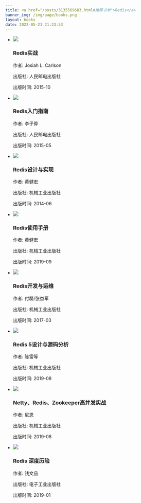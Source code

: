 ```yaml
---
title: <a href="/posts/3135569683.html#推荐书单">Redis</a>
banner_img: /img/page/books.png
layout: books
date: 2022-05-21 21:23:53
---
```

<link rel="stylesheet" type="text/css" href="/css/books.css">

<div id="book">
        <div class="page">
            <ul class="content">
                <!-- 每个li标签内容代表一本书籍的所有信息 -->
                <li>
                    <div class="info">
                        <a href="https://weread.qq.com/web/bookDetail/95c323f0811e1abafg018570" target="_blank" rel="noreferrer noopener" class="book-container">
                            <div class="book" title="《Redis实战》">
                                <img src="/img/books/img39.png">
                            </div>
                        </a>
                        <div class="info-card">
                            <h3>Redis实战</h3>
                            <p>作者: Josiah L. Carlson</p>
                            <p>出版社: 人民邮电出版社</p>     
                            <p>出版时间: 2015-10</p>  
                        </div>
                    </div>
                </li>
                <!-- 每个li标签内容代表一本书籍的所有信息 -->
                <li>
                    <div class="info">
                        <a href="https://weread.qq.com/web/bookDetail/0a732f7072769fb50a7fd3a" target="_blank" rel="noreferrer noopener" class="book-container">
                            <div class="book" title="《Redis入门指南》">
                                <img src="/img/books/img40.png">
                            </div>
                        </a>
                        <div class="info-card">
                            <h3>Redis入门指南</h3>
                            <p>作者: 李子骅</p>
                            <p>出版社: 人民邮电出版社</p>     
                            <p>出版时间: 2015-05</p>  
                        </div>
                    </div>
                </li>
                <!-- 每个li标签内容代表一本书籍的所有信息 -->
                <li>
                    <div class="info">
                        <a href="https://weread.qq.com/web/bookDetail/d35323e0597db0d35bd957b" target="_blank" rel="noreferrer noopener" class="book-container">
                            <div class="book" title="《Redis设计与实现》">
                                <img src="/img/books/img41.png">
                            </div>
                        </a>
                        <div class="info-card">
                            <h3>Redis设计与实现</h3>
                            <p>作者: 黄健宏</p>
                            <p>出版社: 机械工业出版社</p>     
                            <p>出版时间: 2014-06</p>
                        </div>
                    </div>
                </li>
                <!-- 每个li标签内容代表一本书籍的所有信息 -->
                <li>
                    <div class="info">
                        <a href="https://weread.qq.com/web/bookDetail/75732070719551157574079" target="_blank" rel="noreferrer noopener" class="book-container">
                            <div class="book" title="《Redis使用手册》">
                                <img src="/img/books/img42.png">
                            </div>
                        </a>
                        <div class="info-card">
                            <h3>Redis使用手册</h3>
                            <p>作者: 黄健宏</p>
                            <p>出版社: 机械工业出版社</p>     
                            <p>出版时间: 2019-09</p>
                        </div>
                    </div>
                </li>
                <!-- 每个li标签内容代表一本书籍的所有信息 -->
                <li>
                    <div class="info">
                        <a href="https://weread.qq.com/web/bookDetail/439327a0811e1aa5dg0166fd" target="_blank" rel="noreferrer noopener" class="book-container">
                            <div class="book" title="《Redis开发与运维》">
                                <img src="/img/books/img43.png">
                            </div>
                        </a>
                        <div class="info-card">
                            <h3>Redis开发与运维</h3>
                            <p>作者: 付磊/张益军</p>
                            <p>出版社: 机械工业出版社</p>     
                            <p>出版时间: 2017-03</p>
                        </div>
                    </div>
                </li>
                <!-- 每个li标签内容代表一本书籍的所有信息 -->
                <li>
                    <div class="info">
                        <a href="https://weread.qq.com/web/bookDetail/d36322207190b923d368a9a" target="_blank" rel="noreferrer noopener" class="book-container">
                            <div class="book" title="《Redis 5设计与源码分析》">
                                <img src="/img/books/img44.png">
                            </div>
                        </a>
                        <div class="info-card">
                            <h3>Redis 5设计与源码分析</h3>
                            <p>作者: 陈雷等</p>
                            <p>出版社: 机械工业出版社</p>     
                            <p>出版时间: 2019-08</p>
                        </div>
                    </div>
                </li>
                <!-- 每个li标签内容代表一本书籍的所有信息 -->
                <li>
                    <div class="info">
                        <a href="https://weread.qq.com/web/bookDetail/1e732510718f63a11e7dee2" target="_blank" rel="noreferrer noopener" class="book-container">
                            <div class="book" title="《Netty、Redis、Zookeeper高并发实战》">
                                <img src="/img/books/img27.png">
                            </div>
                        </a>
                        <div class="info-card">
                            <h3>Netty、Redis、Zookeeper高并发实战</h3>
                            <p>作者: 尼恩</p>
                            <p>出版社: 机械工业出版社</p>     
                            <p>出版时间: 2019-08</p>  
                        </div>
                    </div>
                </li>
                <!-- 每个li标签内容代表一本书籍的所有信息 -->
                <li>
                    <div class="info">
                        <a href="https://weread.qq.com/web/bookDetail/35a32f20811e3d80fg013e40" target="_blank" rel="noreferrer noopener" class="book-container">
                            <div class="book" title="《Redis 深度历险：核心原理与应用实践》">
                                <img src="/img/books/img45.png">
                            </div>
                        </a>
                        <div class="info-card">
                            <h3>Redis 深度历险</h3>
                            <p>作者: 钱文品</p>
                            <p>出版社: 电子工业出版社</p>     
                            <p>出版时间: 2019-01</p>  
                        </div>
                    </div>
                </li>
            </ul>
        </div>
</div>

